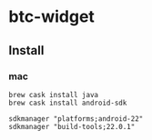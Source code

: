 # btc-widget

## Install

### mac

```
brew cask install java
brew cask install android-sdk

sdkmanager "platforms;android-22"
sdkmanager "build-tools;22.0.1"
```
